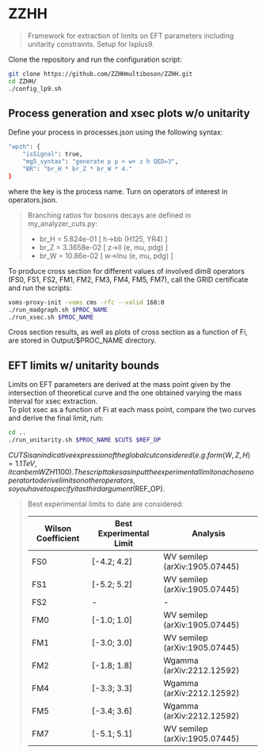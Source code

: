 # ZZHH

> Framework for extraction of limits on EFT parameters including unitarity constraints. Setup for lxplus9.

Clone the repository and run the configuration script:

```bash
git clone https://github.com/ZZHHmultiboson/ZZHH.git
cd ZZHH/
./config_lp9.sh
```

## Process generation and xsec plots w/o unitarity

Define your process in processes.json using the following syntax:

```bash
"wpzh": {
    "isSignal": true,
    "mg5_syntax": "generate p p > w+ z h QED=3",
    "BR": "br_H * br_Z * br_W * 4."
}

```
where the key is the process name. Turn on operators of interest in operators.json.

> Branching ratios for bosons decays are defined in my_analyzer_cuts.py:
> * br_H = 5.824e-01 [ h->bb (H125, YR4) ]  
> * br_Z = 3.3658e-02 [ z->ll (e, mu, pdg) ]  
> * br_W = 10.86e-02 [ w->lnu (e, mu, pdg) ]  

To produce cross section for different values of involved dim8 operators (FS0, FS1, FS2, FM1, FM2, FM3, FM4, FM5, FM7), call the GRID certificate and run the scripts:

```bash
voms-proxy-init -voms cms -rfc --valid 168:0
./run_madgraph.sh $PROC_NAME
./run_xsec.sh $PROC_NAME
```
Cross section results, as well as plots of cross section as a function of Fi, are stored in Output/$PROC_NAME directory.

## EFT limits w/ unitarity bounds

Limits on EFT parameters are derived at the mass point given by the intersection of theoretical curve and the one obtained varying the mass interval for xsec extraction.  
To plot xsec as a function of Fi at each mass point, compare the two curves and derive the final limit, run:

```bash
cd ..
./run_unitarity.sh $PROC_NAME $CUTS $REF_OP
```

$CUTS is an indicative expression of the global cut considered (e.g. for m(W,Z,H)=1.1 TeV, it can be mWZH1100).  The script takes as input the experimental limit on a chosen operator to derive limits on other operators, so you have to specify it as third argument ($REF_OP).  
>Best experimental limits to date are considered:
>
>| Wilson Coefficient | Best Experimental Limit | Analysis                       |
>|--------------------|-------------------------|--------------------------------|
>| FS0                | [-4.2; 4.2]             | WV semilep (arXiv:1905.07445)  |
>| FS1                | [-5.2; 5.2]             | WV semilep (arXiv:1905.07445)  |
>| FS2                | -                       | -                              |
>| FM0                | [-1.0; 1.0]             | WV semilep (arXiv:1905.07445)  |
>| FM1                | [-3.0; 3.0]             | WV semilep (arXiv:1905.07445)  |
>| FM2                | [-1.8; 1.8]             | Wgamma (arXiv:2212.12592)      |
>| FM4                | [-3.3; 3.3]             | Wgamma (arXiv:2212.12592)      |
>| FM5                | [-3.4; 3.6]             | Wgamma (arXiv:2212.12592)      |
>| FM7                | [-5.1; 5.1]             | WV semilep (arXiv:1905.07445)  |
